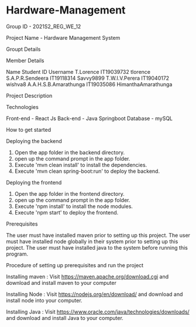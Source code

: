 # Hardware-Management

Group ID - 2021S2_REG_WE_12

Project Name - Hardware Management System

Groupt Details

Member Details

Name                   Student ID    Username
T.Lorence              IT19039732    tlorence
S.A.P.R.Sendeera       IT19118314    Savvy9899
T.W.I.V.Perera         IT19040172    wishva8
A.A.H.S.B.Amarathunga  IT19035086    HimanthaAmarathunga

Project Description

Technologies

Front-end - React Js
Back-end - Java Springboot
Database - mySQL

How to get started

Deploying the backend
1) Open the app folder in the backend directory.
2) open up the command prompt in the app folder.
3) Execute 'mvn clean install' to install the dependencies.
4) Execute 'mvn clean spring-boot:run' to deploy the backend.

Deploying the frontend
1) Open the app folder in the frontend directory.
2) open up the command prompt in the app folder.
3) Execute 'npm install' to install the node modules.
4) Execute 'npm start' to deploy the frontend.

Prerequisites

The user must have installed maven prior to setting up this project.
The user must have installed node globally in their system prior to setting up this project.
The user must have installed java to the system before running this program.

Procedure of setting up prerequisites and run the project

Installing maven :
Visit https://maven.apache.org/download.cgi and download and install maven to your computer

Installing Node :
Visit https://nodejs.org/en/download/ and download and install node into your computer.

Installing Java :
Visit https://www.oracle.com/java/technologies/downloads/ and download and install Java to your computer.
